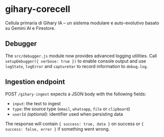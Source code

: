 # gihary-corecell
Cellula primaria di Gihary IA – un sistema modulare e auto-evolutivo basato su Gemini AI e Firestore.

## Debugger

The `src/debugger.js` module now provides advanced logging utilities. Call
`setupDebugger({ verbose: true })` to enable console output and use
`logState`, `logError` and `captureVar` to record information to `debug.log`.

## Ingestion endpoint

POST `/gihary-ingest` expects a JSON body with the following fields:

- `input`: the text to ingest
- `type`: the source type (`email`, `whatsapp`, `file` or `clipboard`)
- `userId` *(optional)*: identifier used when persisting data

The response will contain `{ success: true, data }` on success or
`{ success: false, error }` if something went wrong.
